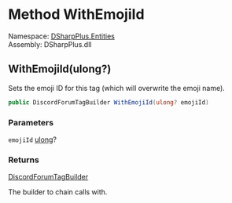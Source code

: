 # Method WithEmojiId

Namespace: [DSharpPlus.Entities](DSharpPlus.Entities.md)  
Assembly: DSharpPlus.dll

## <a id="DSharpPlus_Entities_DiscordForumTagBuilder_WithEmojiId_System_Nullable_System_UInt64__"></a>WithEmojiId\(ulong?\)

Sets the emoji ID for this tag (which will overwrite the emoji name).

```csharp
public DiscordForumTagBuilder WithEmojiId(ulong? emojiId)
```

### Parameters

`emojiId` [ulong](https://learn.microsoft.com/dotnet/api/system.uint64)?

### Returns

[DiscordForumTagBuilder](DSharpPlus.Entities.DiscordForumTagBuilder.md)

The builder to chain calls with.

